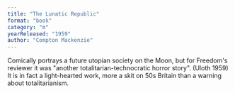 ```yaml
---
title: "The Lunatic Republic"
format: "book"
category: "m"
yearReleased: "1959"
author: "Compton Mackenzie"
---
```

Comically portrays a future utopian society on the Moon,  but for Freedom's reviewer it was "another totalitarian-technocratic  horror story". (Uloth 1959) It is in fact a light-hearted work, more a skit on  50s Britain than a warning about totalitarianism.
 